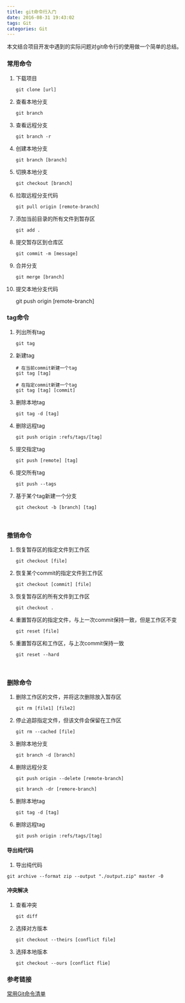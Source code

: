 ```yaml
---
title: git命令行入门
date: 2016-08-31 19:43:02
tags: Git
categories: Git
---
```


本文结合项目开发中遇到的实际问题对git命令行的使用做一个简单的总结。

### 常用命令

1. 下载项目

       git clone [url]

2. 查看本地分支

       git branch

3. 查看远程分支

       git branch -r

4. 创建本地分支

       git branch [branch]

5. 切换本地分支

       git checkout [branch]

6. 拉取远程分支代码

       git pull origin [remote-branch]

7. 添加当前目录的所有文件到暂存区

       git add .

8. 提交暂存区到仓库区

       git commit -m [message]

9. 合并分支

       git merge [branch]

10. 提交本地分支代码

      git push origin [remote-branch]

### tag命令

1. 列出所有tag

       git tag

2. 新建tag

       # 在当前commit新建一个tag
       git tag [tag]
       
       # 在指定commit新建一个tag
       git tag [tag] [commit]

3. 删除本地tag

       git tag -d [tag]

4. 删除远程tag

       git push origin :refs/tags/[tag]

5. 提交指定tag

       git push [remote] [tag]

6. 提交所有tag

       git push --tags

7. 基于某个tag新建一个分支

       git checkout -b [branch] [tag]

   ​    
### 撤销命令

1. 恢复暂存区的指定文件到工作区

       git checkout [file]

2. 恢复某个commit的指定文件到工作区

       git checkout [commit] [file]

3. 恢复暂存区的所有文件到工作区

       git checkout .

4. 重置暂存区的指定文件，与上一次commit保持一致，但是工作区不变

       git reset [file]

5. 重置暂存区和工作区，与上次commit保持一致

       git reset --hard       
   ​    
### 删除命令

1. 删除工作区的文件，并将这次删除放入暂存区

       git rm [file1] [file2]  

2. 停止追踪指定文件，但该文件会保留在工作区

       git rm --cached [file]

3. 删除本地分支

       git branch -d [branch]

4. 删除远程分支

       git push origin --delete [remote-branch]

       git branch -dr [remore-branch]

5. 删除本地tag

       git tag -d [tag]

6. 删除远程tag

       git push origin :refs/tags/[tag]

#### 导出纯代码
1. 导出纯代码
```
git archive --format zip --output "./output.zip" master -0
```

#### 冲突解决

1. 查看冲突

   ```
   git diff
   ```

2. 选择对方版本

   ```
   git checkout --theirs [conflict file]
   ```

3. 选择本地版本

   ```
   git checkout --ours [conflict flie]
   ```

### 参考链接

[常用Git命令清单](http://www.ruanyifeng.com/blog/2015/12/git-cheat-sheet.html)